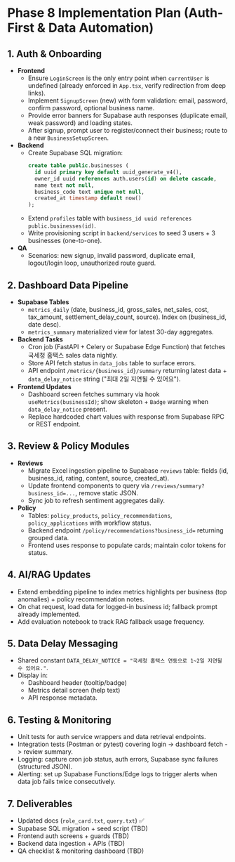 # Phase 8 Implementation Plan (Auth-First & Data Automation)

## 1. Auth & Onboarding
- **Frontend**
  - Ensure `LoginScreen` is the only entry point when `currentUser` is undefined (already enforced in `App.tsx`, verify redirection from deep links).
  - Implement `SignupScreen` (new) with form validation: email, password, confirm password, optional business name.
  - Provide error banners for Supabase auth responses (duplicate email, weak password) and loading states.
  - After signup, prompt user to register/connect their business; route to a new `BusinessSetupScreen`.
- **Backend**
  - Create Supabase SQL migration:
    ```sql
    create table public.businesses (
      id uuid primary key default uuid_generate_v4(),
      owner_id uuid references auth.users(id) on delete cascade,
      name text not null,
      business_code text unique not null,
      created_at timestamp default now()
    );
    ```
  - Extend `profiles` table with `business_id uuid references public.businesses(id)`.
  - Write provisioning script in `backend/services` to seed 3 users + 3 businesses (one-to-one).
- **QA**
  - Scenarios: new signup, invalid password, duplicate email, logout/login loop, unauthorized route guard.

## 2. Dashboard Data Pipeline
- **Supabase Tables**
  - `metrics_daily` (date, business_id, gross_sales, net_sales, cost, tax_amount, settlement_delay_count, source). Index on (business_id, date desc).
  - `metrics_summary` materialized view for latest 30-day aggregates.
- **Backend Tasks**
  - Cron job (FastAPI + Celery or Supabase Edge Function) that fetches 국세청 홈택스 sales data nightly.
  - Store API fetch status in `data_jobs` table to surface errors.
  - API endpoint `/metrics/{business_id}/summary` returning latest data + `data_delay_notice` string ("최대 2일 지연될 수 있어요").
- **Frontend Updates**
  - Dashboard screen fetches summary via hook `useMetrics(businessId)`; show skeleton + `Badge` warning when `data_delay_notice` present.
  - Replace hardcoded chart values with response from Supabase RPC or REST endpoint.

## 3. Review & Policy Modules
- **Reviews**
  - Migrate Excel ingestion pipeline to Supabase `reviews` table: fields (id, business_id, rating, content, source, created_at).
  - Update frontend components to query via `/reviews/summary?business_id=...`, remove static JSON.
  - Sync job to refresh sentiment aggregates daily.
- **Policy**
  - Tables: `policy_products`, `policy_recommendations`, `policy_applications` with workflow status.
  - Backend endpoint `/policy/recommendations?business_id=` returning grouped data.
  - Frontend uses response to populate cards; maintain color tokens for status.

## 4. AI/RAG Updates
- Extend embedding pipeline to index metrics highlights per business (top anomalies) + policy recommendation notes.
- On chat request, load data for logged-in business id; fallback prompt already implemented.
- Add evaluation notebook to track RAG fallback usage frequency.

## 5. Data Delay Messaging
- Shared constant `DATA_DELAY_NOTICE = "국세청 홈택스 연동으로 1~2일 지연될 수 있어요."`.
- Display in:
  - Dashboard header (tooltip/badge)
  - Metrics detail screen (help text)
  - API response metadata.

## 6. Testing & Monitoring
- Unit tests for auth service wrappers and data retrieval endpoints.
- Integration tests (Postman or pytest) covering login -> dashboard fetch -> review summary.
- Logging: capture cron job status, auth errors, Supabase sync failures (structured JSON).
- Alerting: set up Supabase Functions/Edge logs to trigger alerts when data job fails twice consecutively.

## 7. Deliverables
- Updated docs (`role_card.txt`, `query.txt`) ✅
- Supabase SQL migration + seed script (TBD)
- Frontend auth screens + guards (TBD)
- Backend data ingestion + APIs (TBD)
- QA checklist & monitoring dashboard (TBD)
